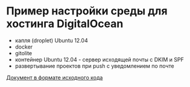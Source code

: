 # Пример настройки среды для хостинга DigitalOcean

* капля (droplet) Ubuntu 12.04
* docker
* gitolite
* контейнер Ubuntu 12.04 - сервер исходящей почты с DKIM и SPF
* развертывание проектов при push с уведомлением по почте

[Документ в формате исходного кода](DigitalOcean.sh)

